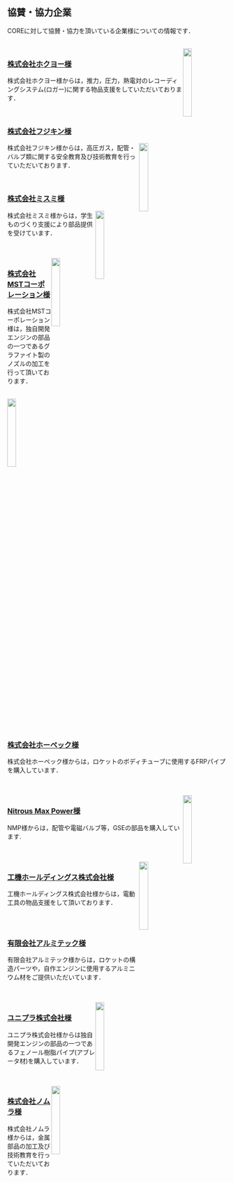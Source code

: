 ## 協賛・協力企業

COREに対して協賛・協力を頂いている企業様についての情報です．

<br/>

<img style="float: right;" src="/img/logo-hokuyoh.jpg" width="20%">

### [株式会社ホクヨー様](http://hokuyoh.co.jp/)

株式会社ホクヨー様からは，推力，圧力，熱電対のレコーディングシステム(ロガー)に関する物品支援をしていただいております．

<br/>

### [株式会社フジキン様](https://www.fujikin.co.jp/)
<img style="float: right;" src="/img/logo-fujikin.png" width="20%">

株式会社フジキン様からは，高圧ガス，配管・バルブ類に関する安全教育及び技術教育を行っていただいております．

<br/>

### [株式会社ミスミ様](http://www.misumi.co.jp/)

<img style="float: right;" src="/img/logo-misumi.jpg" width="20%">

株式会社ミスミ様からは，学生ものづくり支援により部品提供を受けています．

<br/>
<br/>
<img style="float: right;" src="/img/logo-mst.jpg" width="20%">

### [株式会社MSTコーポレーション様](http://www.mst-corp.co.jp/)
株式会社MSTコーポレーション様は，独自開発エンジンの部品の一つであるグラファイト製のノズルの加工を行って頂いております．


<br/>

<img style="float: right;" src="/img/logo-hopec.png" width="20%">
<br/>

### [株式会社ホーペック様](http://www.hopec.jp/)

株式会社ホーペック様からは，ロケットのボディチューブに使用するFRPパイプを購入しています．

<br/>
<br/>

<img style="float: right;" src="/img/logo-nmp_2.jpg" width="20%">

### [Nitrous Max Power様](https://www.nos-nmp.com/)

NMP様からは，配管や電磁バルブ等，GSEの部品を購入しています. 

<br/>
<br/>

<img style="float: right;" src="/img/logo-hikoki.jpg" width="20%">

### [工機ホールディングス株式会社様](https://www.koki-holdings.co.jp/)
工機ホールディングス株式会社様からは，電動工具の物品支援をして頂いております．

<br/>
<br/>

### [有限会社アルミテック様](https://www.alumitech.co.jp/)
有限会社アルミテック様からは，ロケットの構造パーツや，自作エンジンに使用するアルミニウム材をご提供いただいています．

<br/>
<br/>

<img style="float: right;" src="/img/logo-unipla.png" width="20%">

### [ユニプラ株式会社様](https://www.unipla.co.jp/)
ユニプラ株式会社様からは独自開発エンジンの部品の一つであるフェノール樹脂パイプ(アブレータ材)を購入しています．

<br/>
<br/>

<img style="float: right;" src="/img/logo-NOMURA.png" width="20%">

### [株式会社ノムラ様](http://www.nomura-industory.co.jp/)
株式会社ノムラ様からは，金属部品の加工及び技術教育を行っていただいております．

<br/>